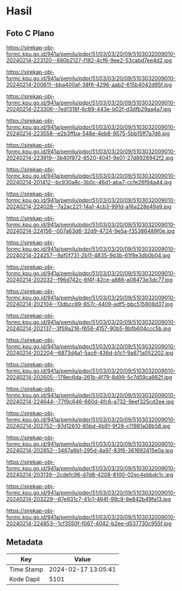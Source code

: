 # Hasil

## Foto C Plano

https://sirekap-obj-formc.kpu.go.id/941a/pemilu/pdpr/51/03/03/20/09/5103032009010-20240214-223120--880b2127-f182-4cf6-9ee2-53cabd7ee4d2.jpg

https://sirekap-obj-formc.kpu.go.id/941a/pemilu/pdpr/51/03/03/20/09/5103032009010-20240214-200611--bba400af-38f6-4296-aab2-615b4042d95f.jpg

https://sirekap-obj-formc.kpu.go.id/941a/pemilu/pdpr/51/03/03/20/09/5103032009010-20240214-223306--7ed1318f-6c89-443e-b02f-d3dfb29aa4a7.jpg

https://sirekap-obj-formc.kpu.go.id/941a/pemilu/pdpr/51/03/03/20/09/5103032009010-20240214-223558--e2b3ffba-548e-4eb8-9575-5bb15ff7a7d6.jpg

https://sirekap-obj-formc.kpu.go.id/941a/pemilu/pdpr/51/03/03/20/09/5103032009010-20240214-223919--3b40f972-8520-4041-9e01-27d8926942f2.jpg

https://sirekap-obj-formc.kpu.go.id/941a/pemilu/pdpr/51/03/03/20/09/5103032009010-20240214-201412--bc930a8c-3b0c-46d1-aba7-ccfe26f94a44.jpg

https://sirekap-obj-formc.kpu.go.id/941a/pemilu/pdpr/51/03/03/20/09/5103032009010-20240214-224028--7a2ac221-14a1-4cb3-991d-a16a228e49a9.jpg

https://sirekap-obj-formc.kpu.go.id/941a/pemilu/pdpr/51/03/03/20/09/5103032009010-20240214-224156--007a63d6-32d9-4724-9e5a-f35386489f0e.jpg

https://sirekap-obj-formc.kpu.go.id/941a/pemilu/pdpr/51/03/03/20/09/5103032009010-20240214-224257--9af0f731-2b11-4835-9d3b-61f8e3db0b04.jpg

https://sirekap-obj-formc.kpu.go.id/941a/pemilu/pdpr/51/03/03/20/09/5103032009010-20240214-202032--f96d742c-6f4f-42ce-a886-a08473e3dc77.jpg

https://sirekap-obj-formc.kpu.go.id/941a/pemilu/pdpr/51/03/03/20/09/5103032009010-20240214-202104--13dbcc89-857c-4409-adf5-bbc515808d37.jpg

https://sirekap-obj-formc.kpu.go.id/941a/pemilu/pdpr/51/03/03/20/09/5103032009010-20240214-202137--3f59a216-f656-4157-90b5-8bfb604ccc5b.jpg

https://sirekap-obj-formc.kpu.go.id/941a/pemilu/pdpr/51/03/03/20/09/5103032009010-20240214-202204--6873d4a1-5ac6-436d-b1c1-9a671a052202.jpg

https://sirekap-obj-formc.kpu.go.id/941a/pemilu/pdpr/51/03/03/20/09/5103032009010-20240214-202605--179ec6da-261b-4f79-8d99-5c7d59ca982f.jpg

https://sirekap-obj-formc.kpu.go.id/941a/pemilu/pdpr/51/03/03/20/09/5103032009010-20240214-224644--77f9c646-660d-4fc6-a732-9eef325cd2ee.jpg

https://sirekap-obj-formc.kpu.go.id/941a/pemilu/pdpr/51/03/03/20/09/5103032009010-20240214-202752--97d12610-85bd-4b91-9f28-c11981a08b58.jpg

https://sirekap-obj-formc.kpu.go.id/941a/pemilu/pdpr/51/03/03/20/09/5103032009010-20240214-202852--3467a8b1-295d-4a97-83f6-361692415e0a.jpg

https://sirekap-obj-formc.kpu.go.id/941a/pemilu/pdpr/51/03/03/20/09/5103032009010-20240214-203139--2cdefc96-d7d8-4208-8100-02ec4ebbdc1c.jpg

https://sirekap-obj-formc.kpu.go.id/941a/pemilu/pdpr/51/03/03/20/09/5103032009010-20240214-203229--87e931c7-41c1-464f-99c9-8e842b49fa13.jpg

https://sirekap-obj-formc.kpu.go.id/941a/pemilu/pdpr/51/03/03/20/09/5103032009010-20240214-224853--1cf3550f-f067-4042-b2ee-d537730c955f.jpg


## Metadata

| Key        | Value               |
| ---------- | ------------------- |
| Time Stamp | 2024-02-17 13:05:41 |
| Kode Dapil | 5101                |



